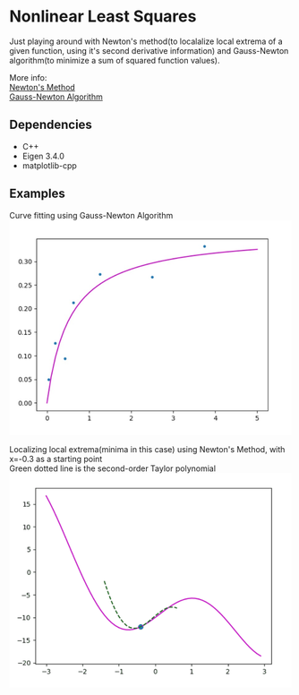 # Nonlinear Least Squares

Just playing around with Newton's method(to localalize local extrema of a given function, using it's second derivative information) and Gauss-Newton algorithm(to minimize a sum of squared function values).

More info:  
[Newton's Method](https://en.wikipedia.org/wiki/Newton%27s_method_in_optimization)  
[Gauss-Newton Algorithm](https://en.wikipedia.org/wiki/Gauss%E2%80%93Newton_algorithm)

## Dependencies

* C++  
* Eigen 3.4.0
* matplotlib-cpp

## Examples

Curve fitting using Gauss-Newton Algorithm  
<img src="./examples/gauss_newton_graph.jpg" width="600">

Localizing local extrema(minima in this case) using Newton's Method, with x=-0.3 as a starting point  
Green dotted line is the second-order Taylor polynomial  
<img width="600" src="./examples/newtons_method_graph.gif">